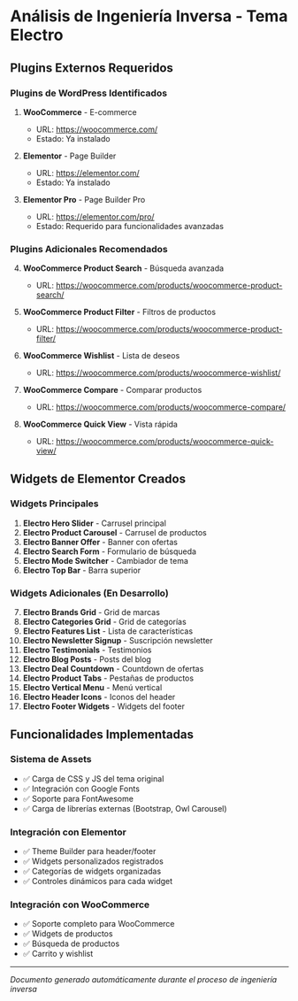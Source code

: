 # Análisis de Ingeniería Inversa - Tema Electro

## Plugins Externos Requeridos

### Plugins de WordPress Identificados
1. **WooCommerce** - E-commerce
   - URL: https://woocommerce.com/
   - Estado: Ya instalado

2. **Elementor** - Page Builder
   - URL: https://elementor.com/
   - Estado: Ya instalado

3. **Elementor Pro** - Page Builder Pro
   - URL: https://elementor.com/pro/
   - Estado: Requerido para funcionalidades avanzadas

### Plugins Adicionales Recomendados
4. **WooCommerce Product Search** - Búsqueda avanzada
   - URL: https://woocommerce.com/products/woocommerce-product-search/

5. **WooCommerce Product Filter** - Filtros de productos
   - URL: https://woocommerce.com/products/woocommerce-product-filter/

6. **WooCommerce Wishlist** - Lista de deseos
   - URL: https://woocommerce.com/products/woocommerce-wishlist/

7. **WooCommerce Compare** - Comparar productos
   - URL: https://woocommerce.com/products/woocommerce-compare/

8. **WooCommerce Quick View** - Vista rápida
   - URL: https://woocommerce.com/products/woocommerce-quick-view/

## Widgets de Elementor Creados

### Widgets Principales
1. **Electro Hero Slider** - Carrusel principal
2. **Electro Product Carousel** - Carrusel de productos
3. **Electro Banner Offer** - Banner con ofertas
4. **Electro Search Form** - Formulario de búsqueda
5. **Electro Mode Switcher** - Cambiador de tema
6. **Electro Top Bar** - Barra superior

### Widgets Adicionales (En Desarrollo)
7. **Electro Brands Grid** - Grid de marcas
8. **Electro Categories Grid** - Grid de categorías
9. **Electro Features List** - Lista de características
10. **Electro Newsletter Signup** - Suscripción newsletter
11. **Electro Testimonials** - Testimonios
12. **Electro Blog Posts** - Posts del blog
13. **Electro Deal Countdown** - Countdown de ofertas
14. **Electro Product Tabs** - Pestañas de productos
15. **Electro Vertical Menu** - Menú vertical
16. **Electro Header Icons** - Iconos del header
17. **Electro Footer Widgets** - Widgets del footer

## Funcionalidades Implementadas

### Sistema de Assets
- ✅ Carga de CSS y JS del tema original
- ✅ Integración con Google Fonts
- ✅ Soporte para FontAwesome
- ✅ Carga de librerías externas (Bootstrap, Owl Carousel)

### Integración con Elementor
- ✅ Theme Builder para header/footer
- ✅ Widgets personalizados registrados
- ✅ Categorías de widgets organizadas
- ✅ Controles dinámicos para cada widget

### Integración con WooCommerce
- ✅ Soporte completo para WooCommerce
- ✅ Widgets de productos
- ✅ Búsqueda de productos
- ✅ Carrito y wishlist

---
*Documento generado automáticamente durante el proceso de ingeniería inversa*